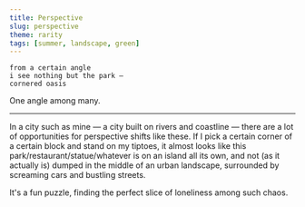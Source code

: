 ```yaml
---
title: Perspective
slug: perspective
theme: rarity
tags: [summer, landscape, green]
---
```


```
from a certain angle
i see nothing but the park —
cornered oasis
```

One angle among many.

<!--more-->

---

In a city such as mine — a city built on rivers and coastline — there are a lot of opportunities for perspective shifts like these.
If I pick a certain corner of a certain block and stand on my tiptoes, it almost looks like this park/restaurant/statue/whatever is on an island all its own, and not (as it actually is) dumped in the middle of an urban landscape, surrounded by screaming cars and bustling streets.

It's a fun puzzle, finding the perfect slice of loneliness among such chaos.

